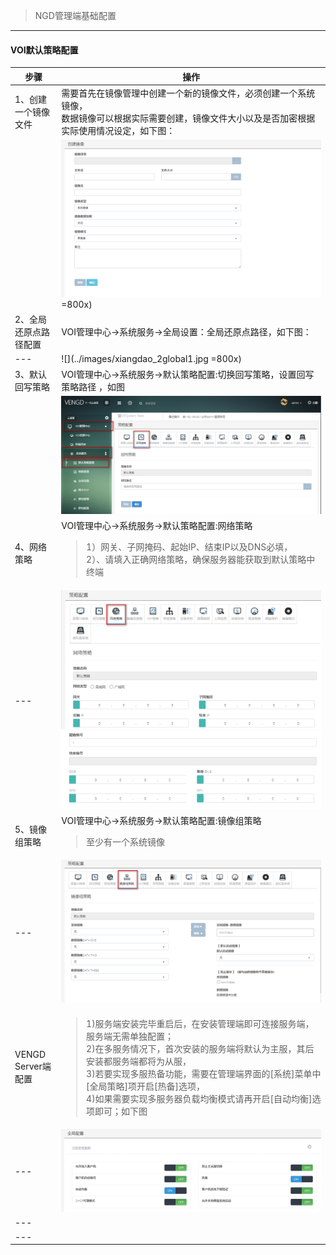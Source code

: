 <blockquote class="info">
	 NGD管理端基础配置
</blockquote> 

* * * * *

#### VOI默认策略配置
| 步骤  |   操作 |
| --- | --- |
| 1、创建一个镜像文件 |需要首先在镜像管理中创建一个新的镜像文件，必须创建一个系统镜像，<br>数据镜像可以根据实际需要创建，镜像文件大小以及是否加密根据实际使用情况设定，如下图：<br>|
|  |![](../images/screenshot_1527577861637.png) =800x) | 
| 2、全局还原点路径配置 |VOI管理中心->系统服务->全局设置：全局还原点路径，如下图： |
| --- |![](../images/xiangdao_2global1.jpg =800x)|
| 3、默认回写策略 |VOI管理中心->系统服务->默认策略配置:切换回写策略，设置回写策略路径 ，如图|
|  | ![](../images/screenshot_1526015793136.png) |
| 4、网络策略 | VOI管理中心->系统服务->默认策略配置:网络策略 <br><blockquote class="success">1）网关、子网掩码、起始IP、结束IP以及DNS必填，<br>2）、请填入正确网络策略，确保服务器能获取到默认策略中终端</blockquote> |
| --- | ![](../images/screenshot_1526016081137.png)  ![](../images/screenshot_1526016137695.png)|
| 5、镜像组策略 |  VOI管理中心->系统服务->默认策略配置:镜像组策略<br><blockquote class="success">至少有一个系统镜像</blockquote> |
| --- | ![](../images/screenshot_1526017780292.png)|
| VENGD Server端配置 |<blockquote class="success">1)服务端安装完毕重启后，在安装管理端即可连接服务端，服务端无需单独配置；<br>2)在多服务情况下，首次安装的服务端将默认为主服，其后安装都服务端都将为从服，<br>3)若要实现多服热备功能，需要在管理端界面的[系统]菜单中[全局策略]项开启[热备]选项，<br>4)如果需要实现多服务器负载均衡模式请再开启[自动均衡]选项即可；如下图</blockquote> |
| --- | ![](../images/screenshot_1526018097780.png)|
| --- | |
| --- | | 
